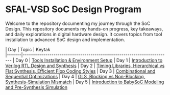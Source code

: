 # SFAL-VSD SoC Design Program
Welcome to the repository documenting my journey through the SoC Design. This repository documents my hands-on progress, key takeaways, and daily explorations in digital hardware design. It covers topics from tool installation to advanced SoC design and implementation.

| Day   | Topic                          | Keytak                                    
|-------|------------------------------------------------------------------------
| Day 0 | [Tools Installation & Environment Setup](https://github.com/Dhruvid98/SFAL-VSD-SoC-Design/blob/main/Day%200/README.md) 
| Day 1 | [Introduction to Verilog RTL Design and Synthesis](https://github.com/Dhruvid98/SFAL-VSD-SoC-Design/blob/main/Day%201/README.md) 
| Day 2 | [Timing Libraries, Hierarchical vs Flat Synthesis, Efficient Flop Coding Styles](https://github.com/Dhruvid98/SFAL-VSD-SoC-Design/blob/main/Day%202/README.md) 
| Day 3 | [Combinational and Sequential Optimizations](https://github.com/Dhruvid98/SFAL-VSD-SoC-Design/blob/main/Day%203/README.md) 
| Day 4 | [GLS, Blocking vs Non-Blocking, Synthesis-Simulation Mismatch](https://github.com/Dhruvid98/SFAL-VSD-SoC-Design/blob/main/Day%204/README.md) 
| Day 5 | [Introduction to BabySoC Modeling and Pre-Synthesis Simulation](https://github.com/your-link) 

